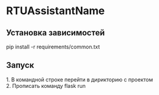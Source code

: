 <h1>RTUAssistantName</h1>
<h2>Установка зависимостей</h2>
pip install -r requirements/common.txt
<h2>Запуск</h2>
1. В командной строке перейти в дирикторию с проектом <br>
2. Прописать команду flask run